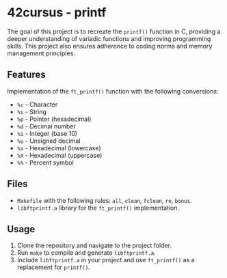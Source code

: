 # 42cursus - printf

The goal of this project is to recreate the `printf()` function in C, providing a deeper understanding of variadic functions and improving programming skills. This project also ensures adherence to coding norms and memory management principles.

## Features

Implementation of the `ft_printf()` function with the following conversions:
- `%c` - Character
- `%s` - String
- `%p` - Pointer (hexadecimal)
- `%d` - Decimal number
- `%i` - Integer (base 10)
- `%u` - Unsigned decimal
- `%x` - Hexadecimal (lowercase)
- `%X` - Hexadecimal (uppercase)
- `%%` - Percent symbol

## Files

- `Makefile` with the following rules: `all`, `clean`, `fclean`, `re`, `bonus`.
- `libftprintf.a` library for the `ft_printf()` implementation.

## Usage

1. Clone the repository and navigate to the project folder.
2. Run `make` to compile and generate `libftprintf.a`.
3. Include `libftprintf.a` in your project and use `ft_printf()` as a replacement for `printf()`.
